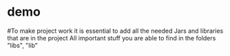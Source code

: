 # demo

#To make project work it is essential to add all the needed Jars and libraries that are in the project
All important stuff you are able to find in the folders "libs", "lib"

